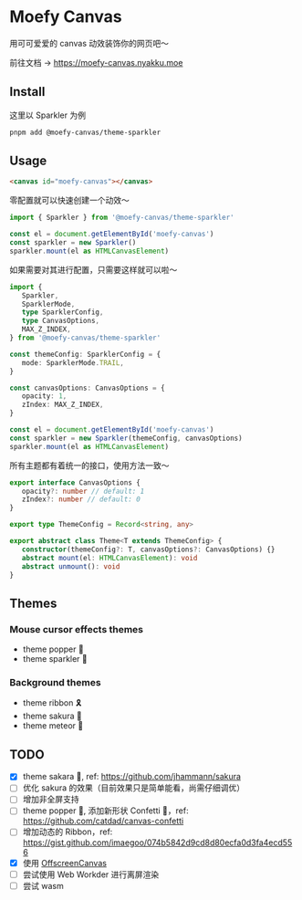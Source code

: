 # Moefy Canvas

用可可爱爱的 canvas 动效装饰你的网页吧～

<HideInDoc>
前往文档 → <a href="https://moefy-canvas.nyakku.moe">https://moefy-canvas.nyakku.moe</a>
</HideInDoc>

## Install

这里以 Sparkler 为例

```bash
pnpm add @moefy-canvas/theme-sparkler
```

## Usage

```html
<canvas id="moefy-canvas"></canvas>
```

零配置就可以快速创建一个动效～

```ts
import { Sparkler } from '@moefy-canvas/theme-sparkler'

const el = document.getElementById('moefy-canvas')
const sparkler = new Sparkler()
sparkler.mount(el as HTMLCanvasElement)
```

如果需要对其进行配置，只需要这样就可以啦～

```ts
import {
   Sparkler,
   SparklerMode,
   type SparklerConfig,
   type CanvasOptions,
   MAX_Z_INDEX,
} from '@moefy-canvas/theme-sparkler'

const themeConfig: SparklerConfig = {
   mode: SparklerMode.TRAIL,
}

const canvasOptions: CanvasOptions = {
   opacity: 1,
   zIndex: MAX_Z_INDEX,
}

const el = document.getElementById('moefy-canvas')
const sparkler = new Sparkler(themeConfig, canvasOptions)
sparkler.mount(el as HTMLCanvasElement)
```

所有主题都有着统一的接口，使用方法一致～

```ts
export interface CanvasOptions {
   opacity?: number // default: 1
   zIndex?: number // default: 0
}

export type ThemeConfig = Record<string, any>

export abstract class Theme<T extends ThemeConfig> {
   constructor(themeConfig?: T, canvasOptions?: CanvasOptions) {}
   abstract mount(el: HTMLCanvasElement): void
   abstract unmount(): void
}
```

## Themes

### Mouse cursor effects themes

- theme popper :tada:
- theme sparkler :sparkler:

### Background themes

- theme ribbon :reminder_ribbon:
- theme sakura :cherry_blossom:
- theme meteor :stars:

## TODO

- [x] theme sakara :cherry_blossom:, ref: <https://github.com/jhammann/sakura>
- [ ] 优化 sakura 的效果（目前效果只是简单能看，尚需仔细调优）
- [ ] 增加非全屏支持
- [ ] theme popper :tada:, 添加新形状 Confetti 🎊，ref: <https://github.com/catdad/canvas-confetti>
- [ ] 增加动态的 Ribbon，ref: <https://gist.github.com/imaegoo/074b5842d9cd8d80ecfa0d3fa4ecd556>
- [x] 使用 [OffscreenCanvas](https://developer.mozilla.org/en-US/docs/Web/API/OffscreenCanvas)
- [ ] 尝试使用 Web Workder 进行离屏渲染
- [ ] 尝试 wasm
